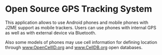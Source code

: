 Open Source GPS Tracking System
===============================

This application allows to use Android phones and mobile phones with J2ME support as mobile trackers.
Users can use phones with internal GPS as well as with external device via Bluetooth.

Also some models of phones may use cell information for defining location through www.OpenCellID.org and www.CellDB.org open databases.